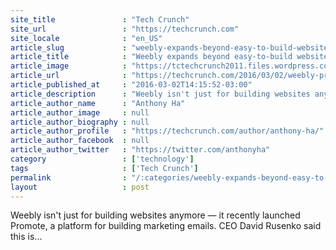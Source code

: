 ```yaml
---
site_title               : "Tech Crunch"
site_url                 : "https://techcrunch.com"
site_locale              : "en_US"
article_slug             : "weebly-expands-beyond-easy-to-build-websites-adds-easy-to-build-marketing-emails"
article_title            : "Weebly expands beyond easy-to-build websites, adds easy-to-build marketing emails"
article_image            : "https://tctechcrunch2011.files.wordpress.com/2016/03/9321813548_02da57e50e_k.jpg?w=764&h=400&crop=1"
article_url              : "https://techcrunch.com/2016/03/02/weebly-promote/"
article_published_at     : "2016-03-02T14:15:52-03:00"
article_description      : "Weebly isn't just for building websites anymore — it recently launched Promote, a platform for building marketing emails. CEO David Rusenko said this is..."
article_author_name      : "Anthony Ha"
article_author_image     : null
article_author_biography : null
article_author_profile   : "https://techcrunch.com/author/anthony-ha/"
article_author_facebook  : null
article_author_twitter   : "https://twitter.com/anthonyha"
category                 : ['technology']
tags                     : ['Tech Crunch']
permalink                : "/:categories/weebly-expands-beyond-easy-to-build-websites-adds-easy-to-build-marketing-emails/"
layout                   : post
---
```


Weebly isn't just for building websites anymore — it recently launched Promote, a platform for building marketing emails. CEO David Rusenko said this is...
